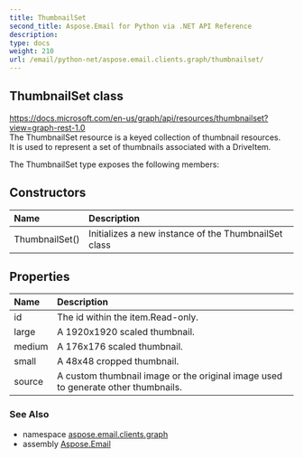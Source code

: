 ```yaml
---
title: ThumbnailSet
second_title: Aspose.Email for Python via .NET API Reference
description: 
type: docs
weight: 210
url: /email/python-net/aspose.email.clients.graph/thumbnailset/
---
```


## ThumbnailSet class

https://docs.microsoft.com/en-us/graph/api/resources/thumbnailset?view=graph-rest-1.0<br/>            The ThumbnailSet resource is a keyed collection of thumbnail resources. <br/>            It is used to represent a set of thumbnails associated with a DriveItem.

The ThumbnailSet type exposes the following members:
## Constructors
| Name | Description |
| :- | :- |
|ThumbnailSet()|Initializes a new instance of the ThumbnailSet class|
## Properties
| Name | Description |
| :- | :- |
|id|The id within the item.Read-only.|
|large|A 1920x1920 scaled thumbnail.|
|medium|A 176x176 scaled thumbnail.|
|small|A 48x48 cropped thumbnail.|
|source|A custom thumbnail image or the original image used to generate other thumbnails.|

### See Also

* namespace [aspose.email.clients.graph](/email/python-net/aspose.email.clients.graph/)
* assembly [Aspose.Email](/slides/python-net/)

